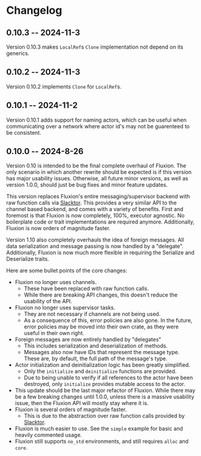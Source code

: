 # Changelog

## 0.10.3 -- 2024-11-3

Version 0.10.3 makes `LocalRef`s `Clone` implementation not depend on its generics.

## 0.10.2 -- 2024-11-3

Version 0.10.2 implements `Clone` for `LocalRef`s.

## 0.10.1 -- 2024-11-2

Version 0.10.1 adds support for naming actors, which can be useful when communicating over a network where actor id's may not be guarenteed to be consistent.

## 0.10.0 -- 2024-8-26

Version 0.10 is intended to be the final complete overhaul of Fluxion. The only scenario in which another rewrite should be expected is if this version has major usability issues. Otherwise, all future minor versions, as well as version 1.0.0, should just be bug fixes and minor feature updates.

This version replaces Fluxion's entire messaging/supervisor backend with raw function calls via [Slacktor](https://github.com/peperworx/slacktor). This provides a very similar API to the channel based backend, and comes with a variety of benefits. First and foremost is that Fluxion is now completely, 100%, executor agnostic. No boilerplate code or trait implementations are required anymore. Additionally, Fluxion is now orders of magnitude faster.

Version 1.10 also completely overhauls the idea of foreign messages. All data serialization and message passing is now handled by a "delegate". Additionally, Fluxion is now much more flexible in requiring the Serialize and Deserialize traits.

Here are some bullet points of the core changes:


- Fluxion no longer uses channels.
  - These have been replaced with raw function calls.
  - While there are breaking API changes, this doesn't reduce the usability of the API.
- Fluxion no longer uses supervisor tasks.
  - They are not necessary if channels are not being used.
  - As a consequence of this, error policies are also gone. In the future, error policies may be moved into their own crate, as they were useful in their own right.
- Foreign messages are now entirely handled by "delegates"
  - This includes serialization and deserialization of methods.
  - Messages also now have IDs that represent the message type. These are, by default, the full path of the message's type.
- Actor initialization and deinitialization logic has been greatly simplified.
  - Only the `initialize` and `deinitialize` functions are provided.
  - Due to being unable to verify if all references to the actor have been destroyed, only `initialize` provides mutable access to the actor.
- This update should be the last major refactor of Fluxion. While there may be a few breaking changes until 1.0.0, unless there is a massive usability issue, then the Fluxion API will mostly stay where it is.
- Fluxion is several orders of magnitude faster.
  - This is due to the abstraction over raw function calls provided by [Slacktor](https://github.com/peperworx/slacktor).
- Fluxion is much easier to use. See the `simple` example for basic and heavily commented usage.
- Fluxion still supports `no_std` environments, and still requires `alloc` and `core`. 
